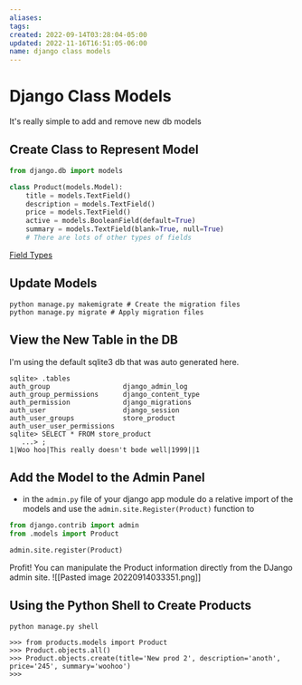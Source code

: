 ```yaml
---
aliases: 
tags: 
created: 2022-09-14T03:28:04-05:00
updated: 2022-11-16T16:51:05-06:00
name: django class models
---
```

# Django Class Models

It's really simple to add and remove new db models

## Create Class to Represent Model
```python
from django.db import models

class Product(models.Model):
	title = models.TextField()
	description = models.TextField()
	price = models.TextField()
	active = models.BooleanField(default=True)
	summary = models.TextField(blank=True, null=True)
	# There are lots of other types of fields
```

[Field Types](https://docs.djangoproject.com/en/4.1/ref/models/fields/#field-types)

## Update Models

```shell
python manage.py makemigrate # Create the migration files
python manage.py migrate # Apply migration files
```

## View the New Table in the DB
I'm using the default sqlite3 db that was auto generated here.

```shell
sqlite> .tables
auth_group                  django_admin_log          
auth_group_permissions      django_content_type       
auth_permission             django_migrations         
auth_user                   django_session            
auth_user_groups            store_product             
auth_user_user_permissions
sqlite> SELECT * FROM store_product
   ...> ;
1|Woo hoo|This really doesn't bode well|1999||1
```

## Add the Model to the Admin Panel
- in the `admin.py` file of your django app module do a relative import of the models and use the `admin.site.Register(Product)` function to 

```python
from django.contrib import admin
from .models import Product

admin.site.register(Product)
```

Profit!  You can manipulate the Product information directly from the DJango admin site.
![[Pasted image 20220914033351.png]]

## Using the Python Shell to Create Products

```shell
python manage.py shell

>>> from products.models import Product
>>> Product.objects.all()
>>> Product.objects.create(title='New prod 2', description='anoth', price='245', summary='woohoo')
>>> 
```

